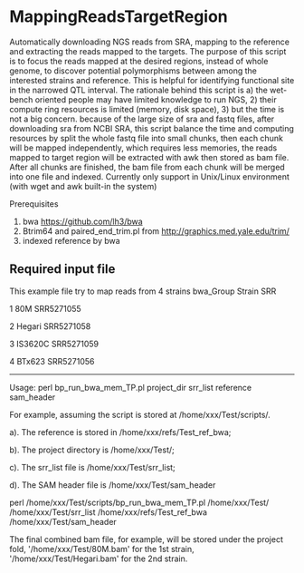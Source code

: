 # MappingReadsTargetRegion
Automatically downloading NGS reads from SRA, mapping to the reference and extracting the reads mapped to the targets.
The purpose of this script is to focus the reads mapped at the desired regions, instead of whole genome, to discover potential polymorphisms between among the interested strains and reference. This is helpful for identifying functional site in the narrowed QTL interval.
The rationale behind this script is a) the wet-bench oriented people may have limited knowledge to run NGS, 2) their compute ring resources is limited (memory, disk space), 3) but the time is not a big concern.
because of the large size of sra and fastq files, after downloading sra from NCBI SRA, this script balance the time and computing resources by split the whole fastq file into small chunks, then each chunk will be mapped independently, which requires less memories, the reads mapped to target region will be extracted with awk then stored as bam file.
After all chunks are finished, the bam file from each chunk will be merged into one file and indexed.
Currently only support in Unix/Linux environment (with wget and awk built-in the system)


Prerequisites
1. bwa https://github.com/lh3/bwa
2. Btrim64 and paired_end_trim.pl from http://graphics.med.yale.edu/trim/
3. indexed reference by bwa 

Required input file
---------------------------
This example file try to map reads from 4 strains
bwa_Group	Strain	SRR

1	80M	SRR5271055

2	Hegari	SRR5271058

3	IS3620C	SRR5271059

4	BTx623	SRR5271056

---------------------------

Usage:
perl bp_run_bwa_mem_TP.pl project_dir srr_list reference sam_header

For example, assuming the script is stored at /home/xxx/Test/scripts/.

a). The reference is stored in /home/xxx/refs/Test_ref_bwa;

b). The project directory is /home/xxx/Test/;

c). The srr_list file is /home/xxx/Test/srr_list;

d). The SAM header file is /home/xxx/Test/sam_header


perl /home/xxx/Test/scripts/bp_run_bwa_mem_TP.pl /home/xxx/Test/ /home/xxx/Test/srr_list /home/xxx/refs/Test_ref_bwa /home/xxx/Test/sam_header

The final combined bam file, for example, will be stored  under the project fold, '/home/xxx/Test/80M.bam' for the 1st strain, '/home/xxx/Test/Hegari.bam' for the 2nd strain.

